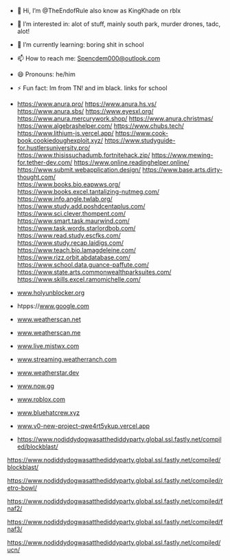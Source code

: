 - 👋 Hi, I’m @TheEndofRule also know as KingKhade on rblx
- 👀 I’m interested in: alot of stuff, mainly south park, murder drones, tadc, alot!
- 🌱 I’m currently learning: boring shit in school
- 📫 How to reach me: Spencdem000@outlook.com
- 😄 Pronouns: he/him
- ⚡ Fun fact: Im from TN! and im black.
links for school
- https://www.anura.pro/ 
https://www.anura.hs.vs/
https://www.anura.sbs/ 
https://www.eyesxl.org/ 
https://www.anura.mercurywork.shop/ 
https://www.anura.christmas/ 
https://www.algebrashelper.com/ 
https://www.chubs.tech/ 
https://www.lithium-js.vercel.app/ 
https://www.cook-book.cookiedoughexploit.xyz/ 
https://www.studyguide-for.hustlersuniversity.pro/ 
https://www.thisissuchadumb.fortnitehack.zip/ 
https://www.mewing-for.tether-dev.com/ 
https://www.online.readinghelper.online/ 
https://www.submit.webapplication.design/
https://www.base.arts.dirty-thought.com/  
https://www.books.bio.eapwws.org/  
https://www.books.excel.tantalizing-nutmeg.com/ 
https://www.info.angle.twlab.org/  
https://www.study.add.poshdcentaplus.com/  
https://www.sci.clever.thompent.com/  
https://www.smart.task.maurwind.com/   
https://www.task.words.starlordbob.com/  
https://www.read.study.escfks.com/  
https://www.study.recap.laidigs.com/  
https://www.teach.bio.lamagdeleine.com/  
https://www.rizz.orbit.abdatabase.com/  
https://www.school.data.guance-paffute.com/  
https://www.state.arts.commonwealthparksuites.com/  
https://www.skills.excel.ramomichelle.com/  


- www.holyunblocker.org
- htpps://www.google.com
- www.weatherscan.net
- www.weatherscan.me
- www.live.mistwx.com
- www.streaming.weatherranch.com
- www.weatherstar.dev
- www.now.gg
- www.roblox.com
- www.bluehatcrew.xyz
- www.v0-new-project-qwe4rt5ykup.vercel.app
- https://www.nodiddydogwasatthediddyparty.global.ssl.fastly.net/compiled/blockblast/

https://www.nodiddydogwasatthediddyparty.global.ssl.fastly.net/compiled/blockblast/

https://www.nodiddydogwasatthediddyparty.global.ssl.fastly.net/compiled/retro-bowl/

https://www.nodiddydogwasatthediddyparty.global.ssl.fastly.net/compiled/fnaf2/

https://www.nodiddydogwasatthediddyparty.global.ssl.fastly.net/compiled/fnaf3/

https://www.nodiddydogwasatthediddyparty.global.ssl.fastly.net/compiled/ucn/
